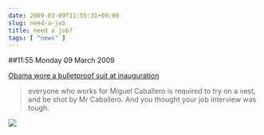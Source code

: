```yaml
---
date: 2009-03-09T11:55:31+09:00
slug: need-a-job
title: need a job?
tags: [ "news" ]
---
```


##11:55 Monday 09 March 2009

[Obama wore a bulletproof suit at inauguration](https://www.smh.com.au/action/printArticle?id=405578)  


> everyone who works for Miguel Caballero is required to try on a vest, and be shot by Mr Caballero. And you thought your job interview was tough. 

  
  


![](https://img.zemanta.com/pixy.gif?x-id=8695807c-1e65-4098-b3a5-776e918703e8)

